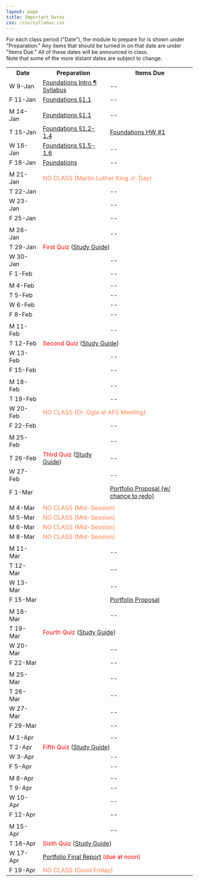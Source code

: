 ```yaml
---
layout: page
title: Important Dates
css: /css/syllabus.css
---
```


<div class="alert alert-info">
For each class period ("Date"), the module to prepare for is shown under "Preparation." Any items that should be turned in on that date are under "Items Due." All of these dates will be announced in class.
</div>

<div class="alert alert-warning">
Note that some of the more distant dates are subject to change.
</div>

<table width="100%">
<tr><th width="18%">Date</th><th width="36%">Preparation</th><th width="46%">Items Due</th></tr>

<tr><td>W 9-Jan</td>
    <td><a href="../book/Foundations.pdf">Foundations Intro &para;</a><br><a href="Syllabus-Current">Syllabus</a></td>
    <td>--</td></tr>
<tr><td>F 11-Jan</td>
    <td><a href="../book/Foundations.pdf">Foundations &sect;1.1</a></td>
    <td>--</td></tr>
<tr><td></td><td></td><td></td></tr>

<tr><td>M 14-Jan</td>
    <td><a href="../book/Foundations.pdf">Foundations &sect;1.1</a></td>
    <td>--</td></tr>
<tr><td>T 15-Jan</td>
    <td><a href="../book/Foundations.pdf">Foundations &sect;1.2-1.4</a></td>
    <td><a href="../modules/LMFoundations/HW1.html">Foundations HW #1</a></td></tr>
<tr><td>W 16-Jan</td>
    <td><a href="../book/Foundations.pdf">Foundations &sect;1.5-1.6</a></td>
    <td>--</td></tr>
<tr><td>F 18-Jan</td>
    <td><a href="../book/Foundations.pdf">Foundations</a></td>
    <td>--</td></tr>
<tr><td></td><td></td><td></td></tr>

<tr><td>M 21-Jan</td>
    <td colspan="2"><span style="color:coral">NO CLASS (Martin Luther King Jr. Day)</span></td></tr>
<tr><td>T 22-Jan</td>
    <td></td>
    <td>--</td></tr>
<tr><td>W 23-Jan</td>
    <td></td>
    <td>--</td></tr>
<tr><td>F 25-Jan</td>
    <td></td>
    <td>--</td></tr>
<tr><td></td><td></td><td></td></tr>

<tr><td>M 28-Jan</td>
    <td></td>
    <td>--</td></tr>
<tr><td>T 29-Jan</td>
    <td colspan="2"><span style="color:red">First Quiz</span> (<a href="QuizGuides/quiz_.html">Study Guide</a>)</td></tr>
<tr><td>W 30-Jan</td>
    <td></td>
    <td>--</td></tr>
<tr><td>F 1-Feb</td>
    <td></td>
    <td>--</td></tr>
<tr><td></td><td></td><td></td></tr>

<tr><td>M 4-Feb</td>
    <td></td>
    <td>--</td></tr>
<tr><td>T 5-Feb</td>
    <td></td>
    <td>--</td></tr>
<tr><td>W 6-Feb</td>
    <td></td>
    <td>--</td></tr>
<tr><td>F 8-Feb</td>
    <td></td>
    <td>--</td></tr>
<tr><td></td><td></td><td></td></tr>

<tr><td>M 11-Feb</td>
    <td></td>
    <td>--</td></tr>
<tr><td>T 12-Feb</td>
    <td colspan="2"><span style="color:red">Second Quiz</span> (<a href="QuizGuides/quiz_.html">Study Guide</a>)</td></tr>
<tr><td>W 13-Feb</td>
    <td></td>
    <td>--</td></tr>
<tr><td>F 15-Feb</td>
    <td></td>
    <td>--</td></tr>
<tr><td></td><td></td><td></td></tr>

<tr><td>M 18-Feb</td>
    <td></td>
    <td>--</td></tr>
<tr><td>T 19-Feb</td>
    <td></td>
    <td>--</td></tr>
<tr><td>W 20-Feb</td>
    <td colspan="2"><span style="color:coral">NO CLASS (Dr. Ogle at AFS Meeting)</span></td></tr>
<tr><td>F 22-Feb</td>
    <td></td>
    <td>--</td></tr>
<tr><td></td><td></td><td></td></tr>

<tr><td>M 25-Feb</td>
    <td></td>
    <td>--</td></tr>
<tr><td>T 26-Feb</td>
    <td><span style="color:red">Third Quiz</span> (<a href="QuizGuides/quiz_.html">Study Guide</a>)</td>
    <td>--</td></tr>
<tr><td>W 27-Feb</td>
    <td></td>
    <td>--</td></tr>
<tr><td>F 1-Mar</td>
    <td></td>
    <td><a href="Syllabus-Current.html#portfolio">Portfolio Proposal (w/ chance to redo)</a></td></tr>
<tr><td></td><td></td><td></td></tr>

<tr><td>M 4-Mar</td>
    <td colspan="2"><span style="color:coral">NO CLASS (Mid-Session)</span></td></tr>
<tr><td>M 5-Mar</td>
    <td colspan="2"><span style="color:coral">NO CLASS (Mid-Session)</span></td></tr>
<tr><td>M 6-Mar</td>
    <td colspan="2"><span style="color:coral">NO CLASS (Mid-Session)</span></td></tr>
<tr><td>M 8-Mar</td>
    <td colspan="2"><span style="color:coral">NO CLASS (Mid-Session)</span></td></tr>
<tr><td></td><td></td><td></td></tr>

<tr><td>M 11-Mar</td>
    <td></td>
    <td>--</td></tr>
<tr><td>T 12-Mar</td>
    <td></td>
    <td>--</td></tr>
<tr><td>W 13-Mar</td>
    <td></td>
    <td>--</td></tr>
<tr><td>F 15-Mar</td>
    <td></td>
    <td><a href="Syllabus-Current.html#portfolio">Portfolio Proposal</a></td></tr>
<tr><td></td><td></td><td></td></tr>

<tr><td>M 18-Mar</td>
    <td></td>
    <td>--</td></tr>
<tr><td>T 19-Mar</td>
    <td colspan="2"><span style="color:red">Fourth Quiz</span> (<a href="QuizGuides/quiz_.html">Study Guide</a>)</td></tr>
<tr><td>W 20-Mar</td>
    <td></td>
    <td>--</td></tr>
<tr><td>F 22-Mar</td>
    <td></td>
    <td>--</td></tr>
<tr><td></td><td></td><td></td></tr>

<tr><td>M 25-Mar</td>
    <td></td>
    <td>--</td></tr>
<tr><td>T 26-Mar</td>
    <td></td>
    <td>--</td></tr>
<tr><td>W 27-Mar</td>
    <td></td>
    <td>--</td></tr>
<tr><td>F 29-Mar</td>
    <td></td>
    <td>--</td></tr>
<tr><td></td><td></td><td></td></tr>

<tr><td>M 1-Apr</td>
    <td></td>
    <td>--</td></tr>
<tr><td>T 2-Apr</td>
    <td colspan="2"><span style="color:red">Fifth Quiz</span> (<a href="QuizGuides/quiz_.html">Study Guide</a>)</td></tr>
<tr><td>W 3-Apr</td>
    <td></td>
    <td>--</td></tr>
<tr><td>F 5-Apr</td>
    <td></td>
    <td>--</td></tr>
<tr><td></td><td></td><td></td></tr>

<tr><td>M 8-Apr</td>
    <td></td>
    <td>--</td></tr>
<tr><td>T 9-Apr</td>
    <td></td>
    <td>--</td></tr>
<tr><td>W 10-Apr</td>
    <td></td>
    <td>--</td></tr>
<tr><td>F 12-Apr</td>
    <td></td>
    <td>--</td></tr>
<tr><td></td><td></td><td></td></tr>

<tr><td>M 15-Apr</td>
    <td></td>
    <td>--</td></tr>
<tr><td>T 16-Apr</td>
    <td colspan="2"><span style="color:red">Sixth Quiz</span> (<a href="QuizGuides/quiz_.html">Study Guide</a>)</td></tr>
<tr><td>W 17-Apr</td>
    <td colspan="2"><span style="color:red"><a href="Syllabus-Current.html#portfolio">Portfolio Final Report</a> (due at noon)</span></td></tr>
<tr><td>F 19-Apr</td>
    <td colspan="2"><span style="color:coral">NO CLASS (Good Friday)</span></td></tr>

</table>

<!---
<tr><td>W 9-Jan</td>
    <td><a href="../book/Foundations.pdf">Foundations Intro &para;</a><br><a href="Syllabus-Current">Syllabus</a></td>
    <td>--</td></tr>
<tr><td>F 11-Jan</td>
    <td><a href="../book/Foundations.pdf">Foundations &sect;1.1</a></td>
    <td>--</td></tr>
<tr><td></td><td></td><td></td></tr>

<tr><td>M 14-Jan</td>
    <td colspan="2"><span style="color:coral">NO CLASS (Martin Luther King Jr. Day)</span></td></tr>
<tr><td>T 15-Jan</td>
    <td><a href="../book/Foundations.pdf">Foundations &sect;1.1</a></td>
    <td><a href="../modules/LMFoundations/HW1.html">Foundations HW #1</a></td></tr>
<tr><td>W 16-Jan</td>
    <td><a href="../book/Foundations.pdf">Foundations &sect;1.2-1.4</a></td>
    <td>--</td></tr>
<tr><td>F 18-Jan</td>
    <td><a href="../book/Foundations.pdf">Foundations &sect;1.5-1.6</a></td>
    <td>--</td></tr>
<tr><td></td><td></td><td></td></tr>

<tr><td>M 21-Jan</td>
    <td><a href="../book/Foundations.pdf">Foundations</a></td>
    <td>--</td></tr>
<tr><td>T 22-Jan</td>
    <td><a href="../modules/LMFoundations/HW2.html">Foundations HW #2</a> (Work)</td>
    <td>--</td></tr>
<tr><td>W 23-Jan</td>
    <td><a href="../book/One-Way ANOVA.pdf">One-Way ANOVA &sect; 2.1</a></td>
    <td><a href="../modules/LMFoundations/HW2.html">Foundations HW #2</a></td></tr>
<tr><td>F 25-Jan</td>
    <td><a href="../book/One-Way ANOVA.pdf">One-Way ANOVA &sect; 2.1</a></td>
    <td>--</td></tr>
<tr><td></td><td></td><td></td></tr>

<tr><td>M 28-Jan</td>
    <td colspan="2"><span style="color:coral">NO CLASS (Dr. Ogle at AFS Meeting)</span></td></tr>
<tr><td>T 29-Jan</td>
    <td colspan="2"><span style="color:red">First Quiz</span> (<a href="QuizGuides/quiz_1.html">Study Guide</a>)</td></tr>
<tr><td>W 30-Jan</td>
    <td><a href="../book/One-Way ANOVA.pdf">One-Way ANOVA &sect; 2.2</a></td>
    <td><a href="../modules/Anova-1Way/HW1.html">One-Way ANOVA HW #1</a></td></tr>
<tr><td>F 1-Feb</td>
    <td><a href="../book/One-Way ANOVA.pdf">One-Way ANOVA &sect; 2.4</a></td>
    <td><a href="../modules/Anova-1Way/HW2.html">One-Way ANOVA HW #2</a></td></tr>
<tr><td></td><td></td><td></td></tr>

<tr><td>M 4-Feb</td>
    <td><a href="../book/One-Way ANOVA.pdf">One-Way ANOVA &sect; 2.4 &amp; 2.6</a></td>
    <td>--</td></tr>
<tr><td>T 5-Feb</td>
    <td><a href="../book/One-Way ANOVA.pdf">One-Way ANOVA &sect; 2.6</a><br>One-Way ANOVA HW (Work)</td>
    <td>--</td></tr>
<tr><td>W 6-Feb</td>
    <td>Work Day (HW, Quiz, Portfolio)</td>
    <td><a href="../modules/Anova-1Way/HW3.html">One-Way ANOVA HW #3</a></td></tr>
<tr><td>F 8-Feb</td>
    <td><a href="../book/Two-Way ANOVA.pdf">Two-Way ANOVA &sect; 3.1</a></td>
    <td>--</td></tr>
<tr><td></td><td></td><td></td></tr>

<tr><td>M 11-Feb</td>
    <td><a href="../book/Two-Way ANOVA.pdf">Two-Way ANOVA &sect; 3.2</a></td>
    <td><a href="../modules/Anova-1Way/HW4.html">One-Way ANOVA HW #4</a></td></tr>
<tr><td>T 12-Feb</td>
    <td colspan="2"><span style="color:red">Second Quiz</span> (<a href="QuizGuides/quiz_2.html">Study Guide</a>)</td></tr>
<tr><td>W 13-Feb</td>
    <td><a href="../book/Two-Way ANOVA.pdf">Two-Way ANOVA &sect; 3.2</a></td>
    <td>--</td></tr>
<tr><td>F 15-Feb</td>
    <td><a href="../book/Two-Way ANOVA.pdf">Two-Way ANOVA &sect; 3.3 &amp; 3.4</a></td>
    <td><a href="../modules/Anova-2Way/HW1.html">Two-Way ANOVA HW #1</a></td></tr>
<tr><td></td><td></td><td></td></tr>

<tr><td>M 18-Feb</td>
    <td><a href="../book/Two-Way ANOVA.pdf">Two-Way ANOVA &sect; 3.3 &amp; 3.4</a></td>
    <td>--</td></tr>
<tr><td>T 19-Feb</td>
    <td>Work Day</td>
    <td>--</td></tr>
<tr><td>W 20-Feb</td>
    <td><a href="../book/Simple Linear Regression.pdf">SLR &sect; 4.1 &amp; 4.2</a></td>
    <td><a href="../modules/Anova-2Way/HW2.html">Two-Way ANOVA HW #2</a></td></tr>
<tr><td>F 22-Feb</td>
    <td><a href="../book/Simple Linear Regression.pdf">SLR &sect; 4.2</a></td>
    <td><a href="../modules/Anova-2Way/HW3.html">Two-Way ANOVA HW #3</a></td></tr>
<tr><td></td><td></td><td></td></tr>

<tr><td>M 25-Feb</td>
    <td>Work Day</td>
    <td>--</td></tr>
<tr><td>T 26-Feb</td>
    <td><span style="color:red">Third Quiz</span> (<a href="QuizGuides/quiz_3.html">Study Guide</a>)</td>
    <td>--</td></tr>
<tr><td>W 27-Feb</td>
    <td><a href="../book/Simple Linear Regression.pdf">SLR &sect; 4.3 &amp; 4.4</a></td>
    <td>--</td></tr>
<tr><td>F 1-Mar</td>
    <td><a href="../book/Simple Linear Regression.pdf">SLR &sect; 4.5 &amp; 4.6</a></td>
    <td><a href="../modules/SLRegression/HW1.html">SLR HW#1</a><br><a href="Syllabus-Current.html#portfolio">Portfolio Proposal (w/ chance for extra credit or to redo)</a></td></tr>
<tr><td></td><td></td><td></td></tr>

<tr><td>M 4-Mar</td>
    <td colspan="2"><span style="color:coral">NO CLASS (Mid-Session)</span></td></tr>
<tr><td>M 5-Mar</td>
    <td colspan="2"><span style="color:coral">NO CLASS (Mid-Session)</span></td></tr>
<tr><td>M 6-Mar</td>
    <td colspan="2"><span style="color:coral">NO CLASS (Mid-Session)</span></td></tr>
<tr><td>M 8-Mar</td>
    <td colspan="2"><span style="color:coral">NO CLASS (Mid-Session)</span></td></tr>
<tr><td></td><td></td><td></td></tr>

<tr><td>M 11-Mar</td>
    <td><a href="../book/Simple Linear Regression.pdf">SLR &sect; 4.5 &amp; 4.6</a></td>
    <td>--</td></tr>
<tr><td>T 12-Mar</td>
    <td>Work Day</td>
    <td><a href="../modules/SLRegression/HW2.html">SLR HW#2</a> &amp; <a href="../modules/SLRegression/HW3.html">SLR HW#3</a></td></tr>
<tr><td>W 13-Mar</td>
    <td><a href="../book/One-Way IVR.pdf">IVR &sect; 5.1-5.3</a></td>
    <td>--</td></tr>
<tr><td>F 14-Mar</td>
    <td><a href="../book/One-Way IVR.pdf">IVR &sect; 5.1-5.3</a></td>
    <td><a href="Syllabus-Current.html#portfolio">Portfolio Proposal</a><br><a href="../modules/SLRegression/HW4.html">SLR HW#4</a> &amp; <a href="../modules/SLRegression/HW5.html">SLR HW#5</a></td></tr>
<tr><td></td><td></td><td></td></tr>

<tr><td>M 18-Mar</td>
    <td><a href="../book/One-Way IVR.pdf">IVR &sect; 5.4</a></td>
    <td>--</td></tr>
<tr><td>T 19-Mar</td>
    <td colspan="2"><span style="color:red">Fourth Quiz</span> (<a href="QuizGuides/quiz_4.html">Study Guide</a>)</td></tr>
<tr><td>W 20-Mar</td>
    <td><a href="../book/One-Way IVR.pdf">IVR &sect; 5.4</a></td>
    <td>--</td></tr>
<tr><td>F 22-Mar</td>
    <td><a href="../book/One-Way IVR.pdf">IVR &sect; 5.5</a></td>
    <td><a href="../modules/IVRegression/HW1.html">IVR HW#1</a></td></tr>
<tr><td></td><td></td><td></td></tr>

<tr><td>M 25-Mar</td>
    <td><a href="../book/One-Way IVR.pdf">IVR &sect; 5.4</a></td>
    <td>--</td></tr>
<tr><td>T 26-Mar</td>
    <td>Work Day</td>
    <td>--</td></tr>
<tr><td>W 27-Mar</td>
    <td><a href="../book/One-Way IVR.pdf">IVR &sect; 5.5</a></td>
    <td><a href="../modules/IVRegression/HW2.html">IVR HW#2</a></td></tr>
<tr><td>F 29-Mar</td>
    <td colspan="2"><span style="color:coral">NO CLASS (Good Friday)</span></td></tr>
<tr><td></td><td></td><td></td></tr>

<tr><td>M 1-Apr</td>
    <td>Work Day</td>
    <td>--</td></tr>
<tr><td>T 2-Apr</td>
    <td colspan="2"><span style="color:red">Fifth Quiz</span> (<a href="QuizGuides/quiz_5.html">Study Guide</a>)</td></tr>
<tr><td>W 3-Apr</td>
    <td>Logistic Regression</td>
    <td>--</td></tr>
<tr><td>F 5-Apr</td>
    <td>Logistic Regression</td>
    <td>--</td></tr>
<tr><td></td><td></td><td></td></tr>

<tr><td>M 8-Apr</td>
    <td>Logistic Regression</td>
    <td>--</td></tr>
<tr><td>T 9-Apr</td>
    <td>Work Day</td>
    <td>--</td></tr>
<tr><td>W 10-Apr</td>
    <td>Logistic Regression</td>
    <td>--</td></tr>
<tr><td>F 12-Apr</td>
    <td>Work Day</td>
    <td>--</td></tr>
<tr><td></td><td></td><td></td></tr>

<tr><td>M 15-Apr</td>
    <td colspan="2">Work Day</td></tr>
<tr><td>T 16-Apr</td>
    <td colspan="2"><span style="color:red">Sixth Quiz</span> (<a href="QuizGuides/quiz_6.html">Study Guide</a>)</td></tr>
<tr><td>W 17-Apr</td>
    <td colspan="2">Work Day</td></tr>
<tr><td>F 19-Apr</td>
    <td colspan="2"><span style="color:red"><a href="Syllabus-Current.html#portfolio">Portfolio Final Report</a> (due at noon)</span></td></tr>

--->
